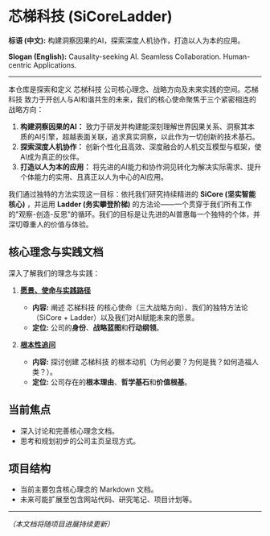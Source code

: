 # 芯梯科技 (SiCoreLadder)

**标语 (中文):** 构建洞察因果的AI，探索深度人机协作，打造以人为本的应用。

**Slogan (English):** Causality-seeking AI. Seamless Collaboration. Human-centric Applications.

---

本仓库是探索和定义 芯梯科技 公司核心理念、战略方向及未来实践的空间。芯梯科技 致力于开创人与AI和谐共生的未来，我们的核心使命聚焦于三个紧密相连的战略方向：

1.  **构建洞察因果的AI：** 致力于研发并构建能深刻理解世界因果关系、洞察其本质的AI引擎，超越表面关联，追求真实洞察，以此作为一切创新的技术基石。
2.  **探索深度人机协作：** 创新个性化且高效、深度融合的人机交互模型与框架，使AI成为真正的伙伴。
3.  **打造以人为本的应用：** 将先进的AI能力和协作洞见转化为解决实际需求、提升个体能力的实用、且真正以人为中心的AI应用。

我们通过独特的方法实现这一目标：依托我们研究持续精进的 **SiCore (坚实智能核心)** ，并运用 **Ladder (务实攀登阶梯)** 的方法论——一个贯穿于我们所有工作的"观察-创造-反思"的循环。我们的目标是让先进的AI普惠每一个独特的个体，并深切尊重人的价值与体验。

## 核心理念与实践文档

深入了解我们的理念与实践：

1.  **[愿景、使命与实践路径](./VISION_AND_MISSION.md)**
    *   **内容:** 阐述 芯梯科技 的核心使命（三大战略方向）、我们的独特方法论（SiCore + Ladder）以及我们对AI赋能未来的愿景。
    *   **定位:** 公司的**身份**、**战略蓝图**和**行动纲领**。

2.  **[根本性追问](./FOUNDATIONAL_QUESTIONS.md)**
    *   **内容:** 探讨创建 芯梯科技 的根本动机（为何必要？为何是我？如何造福人类？）。
    *   **定位:** 公司存在的**根本理由**、**哲学基石**和**价值根基**。

## 当前焦点

*   深入讨论和完善核心理念文档。
*   思考和规划初步的公司主页呈现方式。

## 项目结构

*   当前主要包含核心理念的 Markdown 文档。
*   未来可能扩展至包含网站代码、研究笔记、项目计划等。

---
*（本文档将随项目进展持续更新）* 